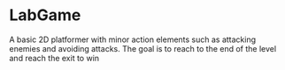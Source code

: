 # LabGame
A basic 2D platformer with minor action elements such as attacking enemies and avoiding attacks. The goal is to reach to the end of the level and reach the exit to win
